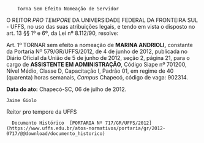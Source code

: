         Torna Sem Efeito Nomeação de Servidor  

O REITOR *PRO TEMPORE* DA UNIVERSIDADE FEDERAL DA FRONTEIRA SUL - UFFS, no uso das suas atribuições legais, e tendo em vista o disposto no art. 13 §§ 1º e 6º, da Lei nº 8.112/90, resolve:

 Art. 1º TORNAR sem efeito a nomeação de **MARINA ANDRIOLI,** constante da Portaria Nº 579/GR/UFFS/2012, de 4 de junho de 2012, publicada no Diário Oficial da União de 5 de junho de 2012, seção 2, página 21, para o cargo de **ASSISTENTE EM ADMINISTRAÇÃO**, Código Siape nº 701200, Nível Médio, Classe D, Capacitação I, Padrão 01, em regime de 40 (quarenta) horas semanais, *Campus* Chapecó, código de vaga: 902314.

  

   **Data do ato:** Chapecó-SC, 06 de julho de 2012.   
 

    Jaime Giolo    
 Reitor pro tempore da UFFS 

      Documento Histórico  [PORTARIA Nº 717/GR/UFFS/2012](https://www.uffs.edu.br/atos-normativos/portaria/gr/2012-0717/@@download/documento_historico)     
      